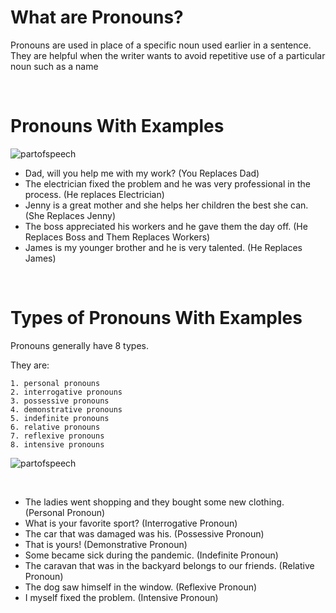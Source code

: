 # What are Pronouns?

Pronouns are used in place of a specific noun used earlier in a sentence. They are helpful when the writer wants to avoid repetitive use of a particular noun such as a name

<br>

# Pronouns With Examples

![partofspeech](http://localhost:8080/images/pronoun.webp)

- Dad, will you help me with my work? (You Replaces Dad)
- The electrician fixed the problem and he was very professional in the process. (He replaces Electrician)
- Jenny is a great mother and she helps her children the best she can. (She Replaces Jenny)
- The boss appreciated his workers and he gave them the day off. (He Replaces Boss and Them Replaces Workers)
- James is my younger brother and he is very talented. (He Replaces James)

<br>

# Types of Pronouns With Examples

Pronouns generally have 8 types.

They are:

    1. personal pronouns
    2. interrogative pronouns
    3. possessive pronouns
    4. demonstrative pronouns
    5. indefinite pronouns
    6. relative pronouns
    7. reflexive pronouns
    8. intensive pronouns

![partofspeech](http://localhost:8080/images/pron2.jpg)

<br>

- The ladies went shopping and they bought some new clothing. (Personal Pronoun)
- What is your favorite sport? (Interrogative Pronoun)
- The car that was damaged was his. (Possessive Pronoun)
- That is yours! (Demonstrative Pronoun)
- Some became sick during the pandemic. (Indefinite Pronoun)
- The caravan that was in the backyard belongs to our friends. (Relative Pronoun)
- The dog saw himself in the window. (Reflexive Pronoun)
- I myself fixed the problem. (Intensive Pronoun)
